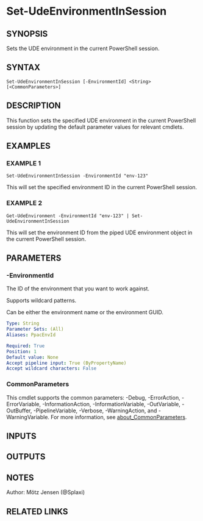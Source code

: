 ﻿---
external help file: d365bap.tools-help.xml
Module Name: d365bap.tools
online version:
schema: 2.0.0
---

# Set-UdeEnvironmentInSession

## SYNOPSIS
Sets the UDE environment in the current PowerShell session.

## SYNTAX

```
Set-UdeEnvironmentInSession [-EnvironmentId] <String> [<CommonParameters>]
```

## DESCRIPTION
This function sets the specified UDE environment in the current PowerShell session by updating the default parameter values for relevant cmdlets.

## EXAMPLES

### EXAMPLE 1
```
Set-UdeEnvironmentInSession -EnvironmentId "env-123"
```

This will set the specified environment ID in the current PowerShell session.

### EXAMPLE 2
```
Get-UdeEnvironment -EnvironmentId "env-123" | Set-UdeEnvironmentInSession
```

This will set the environment ID from the piped UDE environment object in the current PowerShell session.

## PARAMETERS

### -EnvironmentId
The ID of the environment that you want to work against.

Supports wildcard patterns.

Can be either the environment name or the environment GUID.

```yaml
Type: String
Parameter Sets: (All)
Aliases: PpacEnvId

Required: True
Position: 1
Default value: None
Accept pipeline input: True (ByPropertyName)
Accept wildcard characters: False
```

### CommonParameters
This cmdlet supports the common parameters: -Debug, -ErrorAction, -ErrorVariable, -InformationAction, -InformationVariable, -OutVariable, -OutBuffer, -PipelineVariable, -Verbose, -WarningAction, and -WarningVariable. For more information, see [about_CommonParameters](http://go.microsoft.com/fwlink/?LinkID=113216).

## INPUTS

## OUTPUTS

## NOTES
Author: Mötz Jensen (@Splaxi)

## RELATED LINKS
